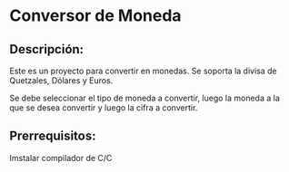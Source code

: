 # Conversor de Moneda
## Descripción:
Este es un proyecto para convertir en monedas. Se soporta la divisa de Quetzales, Dólares y Euros.

Se debe seleccionar el tipo de moneda a convertir, luego la moneda a la que se desea convertir y luego la cifra a convertir.

## Prerrequisitos:
Imstalar compilador de C/C